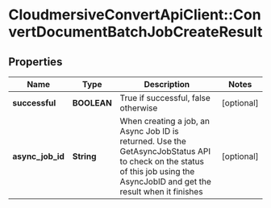 # CloudmersiveConvertApiClient::ConvertDocumentBatchJobCreateResult

## Properties
Name | Type | Description | Notes
------------ | ------------- | ------------- | -------------
**successful** | **BOOLEAN** | True if successful, false otherwise | [optional] 
**async_job_id** | **String** | When creating a job, an Async Job ID is returned.  Use the GetAsyncJobStatus API to check on the status of this job using the AsyncJobID and get the result when it finishes | [optional] 


